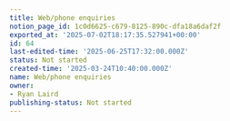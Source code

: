 ```yaml
---
title: Web/phone enquiries
notion_page_id: 1c0d6625-c679-8125-890c-dfa18a6daf2f
exported_at: '2025-07-02T18:17:35.527941+00:00'
id: 64
last-edited-time: '2025-06-25T17:32:00.000Z'
status: Not started
created-time: '2025-03-24T10:40:00.000Z'
name: Web/phone enquiries
owner:
- Ryan Laird
publishing-status: Not started
---
```


<!-- Unsupported block type: table_of_contents -->

<!-- Unsupported block type: unsupported -->

